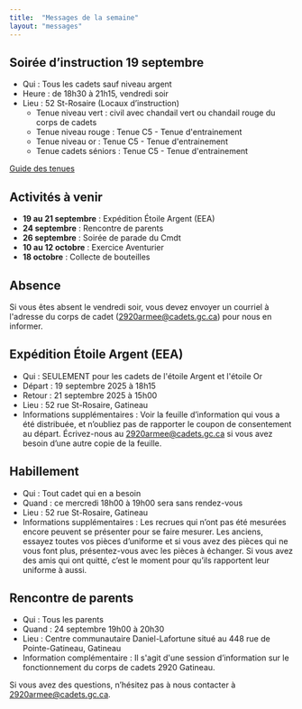 ```yaml
---
title:  "Messages de la semaine"
layout: "messages"
---
```


## Soirée d’instruction 19 septembre
- Qui : Tous les cadets sauf niveau argent
- Heure : de 18h30 à 21h15, vendredi soir
- Lieu : 52 St-Rosaire (Locaux d’instruction)
	- Tenue niveau vert : civil avec chandail vert ou chandail rouge du corps de cadets
	- Tenue niveau rouge : Tenue C5 - Tenue d'entrainement
	- Tenue niveau or : Tenue C5 - Tenue d'entrainement
	- Tenue cadets séniors : Tenue C5 - Tenue d'entrainement

[Guide des tenues](https://cc2920.ca/docs/ressources/guide_uniforme.v3.pdf)


## Activités à venir
- **19 au 21 septembre** : Expédition Étoile Argent (EEA)
- **24 septembre** : Rencontre de parents
- **26 septembre** : Soirée de parade du Cmdt
- **10 au 12 octobre** : Exercice Aventurier
- **18 octobre** : Collecte de bouteilles

## Absence
Si vous êtes absent le vendredi soir, vous devez envoyer un courriel à l'adresse du corps de cadet (<2920armee@cadets.gc.ca>) pour nous en informer.


## Expédition Étoile Argent (EEA)
- Qui : SEULEMENT pour les cadets de l'étoile Argent et l'étoile Or
- Départ : 19 septembre 2025 à 18h15
- Retour : 21 septembre 2025 à 15h00
- Lieu : 52 rue St-Rosaire, Gatineau
- Informations supplémentaires : Voir la feuille d’information qui vous a été distribuée, et n’oubliez pas de rapporter le coupon de consentement au départ. Écrivez-nous au <2920armee@cadets.gc.ca> si vous avez besoin d’une autre copie de la feuille.


## Habillement
- Qui : Tout cadet qui en a besoin
- Quand : ce mercredi 18h00 à 19h00 sera sans rendez-vous
- Lieu : 52 rue St-Rosaire, Gatineau
- Informations supplémentaires : Les recrues qui n’ont pas été mesurées encore peuvent se présenter pour se faire mesurer. Les anciens, essayez toutes vos pièces d’uniforme et si vous avez des pièces qui ne vous font plus, présentez-vous avec les pièces à échanger. Si vous avez des amis qui ont quitté, c’est le moment pour qu’ils rapportent leur uniforme à aussi.


## Rencontre de parents
- Qui : Tous les parents
- Quand : 24 septembre 19h00 à 20h30
- Lieu : Centre communautaire Daniel-Lafortune situé au 448 rue de Pointe-Gatineau, Gatineau
- Information complémentaire : Il s'agit d'une session d’information sur le fonctionnement du corps de cadets 2920 Gatineau.
  

Si vous avez des questions, n’hésitez pas à nous contacter à <2920armee@cadets.gc.ca>.
